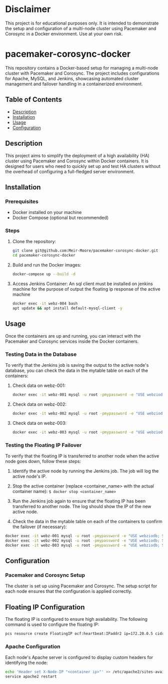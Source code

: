 # Disclaimer
This project is for educational purposes only. It is intended to demonstrate the setup and configuration of a multi-node cluster using Pacemaker and Corosync in a Docker environment. Use at your own risk.


# pacemaker-corosync-docker
This repository contains a Docker-based setup for managing a multi-node cluster with Pacemaker and Corosync. The project includes configurations for Apache, MySQL, and Jenkins, showcasing automated cluster management and failover handling in a containerized environment.


## Table of Contents

- [Description](#description)
- [Installation](#installation)
- [Usage](#usage)
- [Configuration](#configuration)
  
## Description

This project aims to simplify the deployment of a high availability (HA) cluster using Pacemaker and Corosync within Docker containers. It is designed for users who need to quickly set up and test HA clusters without the overhead of configuring a full-fledged server environment.

## Installation

### Prerequisites

- Docker installed on your machine
- Docker Compose (optional but recommended)

### Steps

1. Clone the repository:
    ```bash
    git clone git@github.com:Meir-Moore/pacemaker-corosync-docker.git
    cd pacemaker-corosync-docker
    ```

2. Build and run the Docker images:
    ```bash
    docker-compose up --build -d
    ```

3. Access Jenkins Container:
An sql client must be installed on jenkins machine for the purpose of output the floating ip response of the active machine
    ```bash
    docker exec -it webz-004 bash
    apt update && apt install default-mysql-client -y
    ```

## Usage

Once the containers are up and running, you can interact with the Pacemaker and Corosync services inside the Docker containers.

### Testing Data in the Database
To verify that the Jenkins job is saving the output to the active node's database, you can check the data in the mytable table on each of the containers:
1. Check data on webz-001:
   ```bash
   docker exec -it webz-001 mysql -u root -pmypassword -e "USE webziodb; SELECT * FROM mytable;"```
2. Check data on webz-002:
   ```bash
   docker exec -it webz-002 mysql -u root -pmypassword -e "USE webziodb; SELECT * FROM mytable;"```
3. Check data on webz-003:
   ```bash
   docker exec -it webz-003 mysql -u root -pmypassword -e "USE webziodb; SELECT * FROM mytable;"```

### Testing the Floating IP Failover
To verify that the floating IP is transferred to another node when the active node goes down, follow these steps:
1. Identify the active node by running the Jenkins job. The job will log the active node's IP.
2. Stop the active container (replace <container_name> with the actual container name):
`$ docker stop <container_name>`

3. Run the Jenkins job again to ensure that the floating IP has been transferred to another node. The log should show the IP of the new active node.
4. Check the data in the mytable table on each of the containers to confirm the failover (if necessary):
```bash
docker exec -it webz-001 mysql -u root -pmypassword -e "USE webziodb; SELECT * FROM mytable;"
docker exec -it webz-002 mysql -u root -pmypassword -e "USE webziodb; SELECT * FROM mytable;"
docker exec -it webz-003 mysql -u root -pmypassword -e "USE webziodb; SELECT * FROM mytable;"
```

## Configuration
### Pacemaker and Corosync Setup
The cluster is set up using Pacemaker and Corosync. The setup script for each node ensures that the configuration is applied correctly.
## Floating IP Configuration
The floating IP is configured to ensure high availability. The following command is used to configure the floating IP:
```bash
pcs resource create FloatingIP ocf:heartbeat:IPaddr2 ip=172.20.0.5 cidr_netmask=32 nic=eth0 op monitor interval=30s
```
### Apache Configuration
Each node's Apache server is configured to display custom headers for identifying the node:
``` bash
echo 'Header set X-Node-IP "<container ip>"' >> /etc/apache2/sites-available/000-default.conf
service apache2 restart
```

